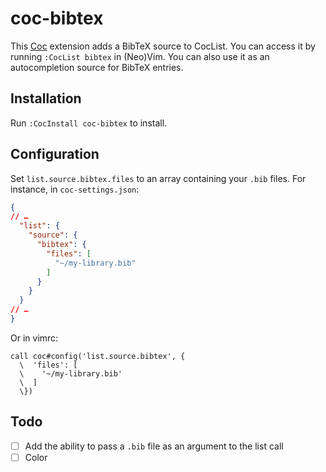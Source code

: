 # coc-bibtex

This [Coc](https://github.com/neoclide/coc.nvim) extension adds a BibTeX source to CocList. You can access it by running `:CocList bibtex` in (Neo)Vim. You can also use it as an autocompletion source for BibTeX entries.

## Installation

Run `:CocInstall coc-bibtex` to install.

## Configuration

Set `list.source.bibtex.files` to an array containing your `.bib` files. For instance, in `coc-settings.json`:

~~~json
{
// …
  "list": {
    "source": {
      "bibtex": {
        "files": [
          "~/my-library.bib"
        ]
      }
    }
  }
// …
}
~~~

Or in vimrc:

~~~
call coc#config('list.source.bibtex', {
  \  'files': [
  \    '~/my-library.bib'
  \  ]
  \})
~~~

## Todo

* [ ] Add the ability to pass a `.bib` file as an argument to the list call
* [ ] Color

